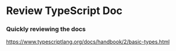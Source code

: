 # Review TypeScript Doc
### Quickly reviewing the docs

https://www.typescriptlang.org/docs/handbook/2/basic-types.html
